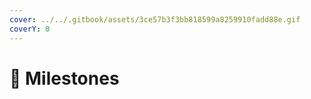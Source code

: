 ```yaml
---
cover: ../../.gitbook/assets/3ce57b3f3bb818599a8259910fadd88e.gif
coverY: 0
---
```


# 💾 Milestones

